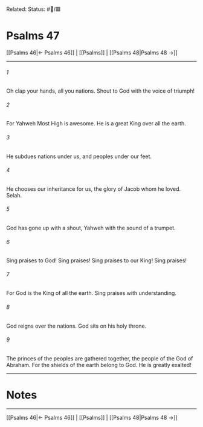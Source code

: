Related:
Status: #📖/🟥
# Psalms 47

[[Psalms 46|← Psalms 46]] | [[Psalms]] | [[Psalms 48|Psalms 48 →]]
***



###### 1 
Oh clap your hands, all you nations. Shout to God with the voice of triumph! 

###### 2 
For Yahweh Most High is awesome. He is a great King over all the earth. 

###### 3 
He subdues nations under us, and peoples under our feet. 

###### 4 
He chooses our inheritance for us, the glory of Jacob whom he loved. Selah. 

###### 5 
God has gone up with a shout, Yahweh with the sound of a trumpet. 

###### 6 
Sing praises to God! Sing praises! Sing praises to our King! Sing praises! 

###### 7 
For God is the King of all the earth. Sing praises with understanding. 

###### 8 
God reigns over the nations. God sits on his holy throne. 

###### 9 
The princes of the peoples are gathered together, the people of the God of Abraham. For the shields of the earth belong to God. He is greatly exalted!

---
# Notes


***
[[Psalms 46|← Psalms 46]] | [[Psalms]] | [[Psalms 48|Psalms 48 →]]
